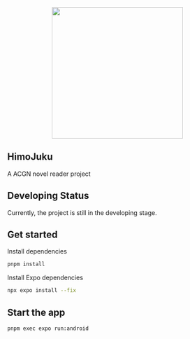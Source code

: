 <div align="center">
  <img width = 300 src="https://github.com/user-attachments/assets/da86499c-ad9e-4145-804e-667860add86b">
</div>

## HimoJuku
A ACGN novel reader project

## Developing Status
Currently, the project is still in the developing stage.

## Get started
Install dependencies
```bash
pnpm install
```
Install Expo dependencies
```bash
npx expo install --fix
```
## Start the app
```bash
pnpm exec expo run:android
```
